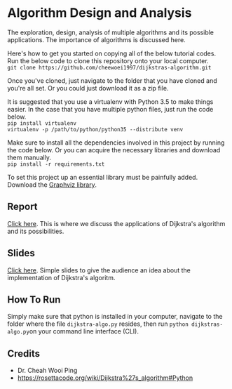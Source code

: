 # Algorithm Design and Analysis
The exploration, design, analysis of multiple algorithms and its possible applications. The importance of algorithms is discussed here.

Here's how to get you started on copying all of the below tutorial codes. Run the below code to clone this repository onto your local computer.  
`git clone https://github.com/cheewoei1997/dijkstras-algorithm.git`

Once you've cloned, just navigate to the folder that you have cloned and you're all set. Or you could just download it as a zip file.

It is suggested that you use a virtualenv with Python 3.5 to make things easier. In the case that you have multiple python files, just run the code below.  
```pip install virtualenv```  
```virtualenv -p /path/to/python/python35 --distribute venv```

Make sure to install all the dependencies involved in this project by running the code below. Or you can acquire the necessary libraries and download them manually.  
`pip install -r requirements.txt`

To set this project up an essential library must be painfully added. Download the [Graphviz library](https://graphviz.gitlab.io/_pages/Download/Download_windows.html).


## Report
[Click here](https://docs.google.com/document/d/1LBP5YthUArdHzuwBgMLLnY_c2a7Owu4Fre75FPwws_w/edit?usp=sharing). This is where we discuss the applications of Dijkstra's algorithm and its possibilities.


## Slides
[Click here](https://docs.google.com/presentation/d/10T7bEN9gTz4k7sUCgPKQM9qSyPP0G3n4_CIVblF9Sek/edit?usp=sharing). Simple slides to give the audience an idea about the implementation of Dijkstra's algoritm.

## How To Run
Simply make sure that python is installed in your computer, navigate to the folder where the file ```dijkstra-algo.py``` resides, then run ```python dijkstras-algo.py```on your command line interface (CLI).


## Credits
* Dr. Cheah Wooi Ping
* https://rosettacode.org/wiki/Dijkstra%27s_algorithm#Python